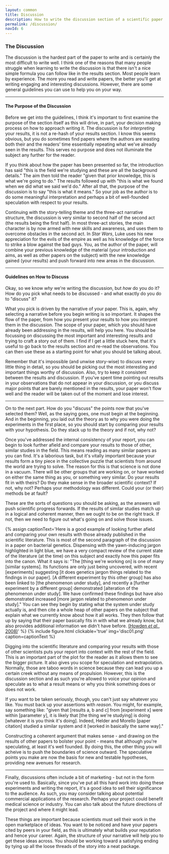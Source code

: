 ```yaml
---
layout: common
title: Discussion
description: How to write the discussion section of a scientific paper or report
permalink: /discussion/
navId: 6
---
```


### The Discussion
The discussion is the hardest part of the paper to write and is certainly the most difficult to write well. I think one of the reasons that many people struggle when learning to write the discussion is that there isn't a nice simple formula you can follow like in the results section. Most people learn by experience. The more you read and write papers, the better you'll get at writing engaging and interesting discussions. However, there are some general guidelines you can use to help you on your way.

<hr>

#### The Purpose of the Discussion

Before we get into the guidelines, I think it's important to first examine the purpose of the section itself as this will drive, in part, your decision making process on how to approach writing it. The discussion is for <i>interpreting</i> your results, it is not a re-hash of your results section. I know this seems obvious, but you do sometimes find papers where the authors are wasting both their and the readers' time essentially repeating what we've already seen in the results. This serves no purpose and does not illuminate the subject any further for the reader.

If you think about how the paper has been presented so far, the introduction has said "this is the field we're studying and these are all the background details." The aim then told the reader "given that prior knowledge, this is what we're going to do." The results followed up with "this is what we found when we did what we said we'd do." After all that, the purpose of the discussion is to say "this is what it means." So your job as the author is to do some meaningful interpretation and perhaps a bit of well-founded speculation with respect to your results.

Continuing with the story-telling theme and the three-act narrative structure, the discussion is very similar to second half of the second act (the results being the first half). In most three-act stories, the main character is by now armed with new skills and awareness, and uses them to overcome obstacles in the second act. In <i>Star Wars</i>, Luke uses his new appreciation for the evils of the empire as well as his knowledge of the force to strike a blow against the bad guys. You, as the author of the paper, will combine your previous knowledge of the material (your introduction and aims, as well as other papers on the subject) with the new knowledge gained (your results) and push forward into new areas in the discussion.

<hr>

#### Guidelines on How to Discuss

Okay, so we know <i>why</i> we're writing the discussion, but _how_ do you do it? How do you pick what needs to be discussed - and what exactly do you do to "discuss" it?

What you pick is driven by the narrative of your paper. This is, again, why selecting a narrative before you begin writing is so important. It shapes the flow of the paper, from how you present your results to how you interpret them in the discussion. The scope of your paper, which you should have already been addressing in the results, will help you here. You should be focussing on discussing the most important and interesting results and trying to craft a story out of them. I find if I get a little stuck here, that it's useful to go back to the results section and re-read the observations. You can then use these as a starting point for what you should be talking about.

Remember that it's impossible (and unwise story-wise) to discuss every little thing in detail, so you should be picking out the most interesting and important things worthy of discussion. Also, try to keep it consistent between the results and discussion. If you've spent time pointing out results in your observations that do not appear in your discussion, or you discuss major points that are barely mentioned in the results, your paper won't flow well and the reader will be taken out of the moment and lose interest.

<hr>

On to the next part. How do you "discuss" the points now that you've selected them? Well, as the saying goes, one must begin at the beginning. And in the beginning, you laid out the theory as to why you were doing the experiments in the first place, so you should start by comparing your results with your hypothesis. Do they stack up to the theory and if not, why not?

Once you've addressed the internal consistency of your report, you can begin to look further afield and compare your results to those of other, similar studies in the field. This means reading as many similar papers as you can find. It's a laborious task, but it's vitally important because your results form a tiny piece in the collective puzzle that scientists from around the world are trying to solve. The reason for this is that science is not done in a vacuum. There will be other groups that are working on, or have worked on either the same thing as you, or something very similar. Do your results fit in with theirs? Do they make sense in the broader scientific context? If not, why not? Perhaps your methodology was different. Could your (or their) methods be at fault?

These are the sorts of questions you should be asking, as the answers will push scientific progress forwards. If the results of similar studies match up in a logical and coherent manner, then we ought to be on the right track. If not, then we need to figure out what's going on and solve those issues.

{% assign captionText='Here is a good example of looking further afield and comparing your own results with those already published in the scientific literature. This is most of the second paragraph of the discussion in a paper on bacterial genetics. Dispensing with the yawn-inducing jargon highlighted in light blue, we have a very compact review of the current state of the literature (at the time) on this subject and exactly how this paper fits into the canon. What it says is: "The [thing we&#x27;re working on] is one of many [similar systems]. Its functions are only just being uncovered, with recent [experiments] suggesting [it does genetics jargon things related to the findings in our paper]. [A different experiment by this other group] has also been linked to [the phenomenon under study], and recently a [further experiment by a different group] demonstrated [alteration of the phenomenon under study]. We have confirmed these findings but have also demonstrated increased [more jargon related to phenomenon under study]." You can see they begin by stating what the system under study actually is, and then cite a whole heap of other papers on the subject that explain what we currently know about how it all works. They then follow that up by saying that their paper basically fits in with what we already know, but also provides additional information we didn&#x27;t have before. <a href="http://www.ncbi.nlm.nih.gov/pmc/articles/PMC2565880/" target="&#x5f;blank">(Howden <i>et al.</i>, 2008)</a>' %}
{% include figure.html clickable='true' img='disc01.png' caption=captionText %}

Digging into the scientific literature and comparing your results with those of other scientists puts your report into context with the rest of the field. This is an important part of the plot for the reader as it allows them to see the bigger picture. It also gives you scope for speculation and extrapolation. Normally, those are taboo words in science because they can lead you up a certain creek without any means of propulsion. However, this is the discussion section and as such you're allowed to voice your opinion and speculate as to what a result means or why you think something does or does not work.

If you want to be taken seriously, though, you can't just say whatever you like. You must back up your assertions with _reason_. You might, for example, say something like: "given that [results a, b and c] from [experiment x] were within [parameter y], it is likely that [the thing we're studying] is doing [whatever it is you think it's doing]. Indeed, Helder and Morello [paper citation] studied a similar system and it [worked in basically the same way]."

Constructing a coherent argument that makes sense - and drawing on the results of other papers to bolster your point - means that although you're speculating, at least it's well founded. By doing this, the other thing you will acheive is to push the boundaries of science outward. The speculative points you make are now the basis for new and testable hypotheses, providing new avenues for research.

<hr>

Finally, discussions often include a bit of marketing - but not in the form you're used to. Basically, since you've put all this hard work into doing these experiments and writing the report, it's a good idea to sell their significance to the audience. As such, you may consider talking about potential commercial applications of the research. Perhaps your project could benefit medical science or industry. You can also talk about the future directions of the project and where it might lead.

These things are important because scientists must sell their work in the open marketplace of ideas. You want to be noticed and have your papers cited by peers in your field, as this is ultimately what builds your reputation and hence your career. Again, the structure of your narrative will help you to get these ideas across. You should be working toward a satisfying ending by tying up all the loose threads of the story into a neat package.
